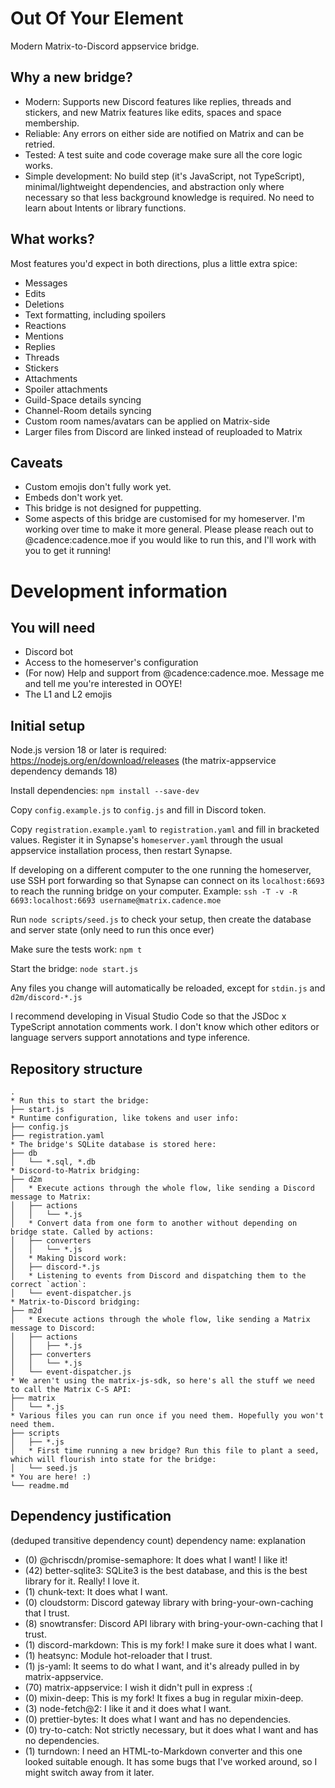 # Out Of Your Element

Modern Matrix-to-Discord appservice bridge.

## Why a new bridge?

* Modern: Supports new Discord features like replies, threads and stickers, and new Matrix features like edits, spaces and space membership.
* Reliable: Any errors on either side are notified on Matrix and can be retried.
* Tested: A test suite and code coverage make sure all the core logic works.
* Simple development: No build step (it's JavaScript, not TypeScript), minimal/lightweight dependencies, and abstraction only where necessary so that less background knowledge is required. No need to learn about Intents or library functions.

## What works?

Most features you'd expect in both directions, plus a little extra spice:

* Messages
* Edits
* Deletions
* Text formatting, including spoilers
* Reactions
* Mentions
* Replies
* Threads
* Stickers
* Attachments
* Spoiler attachments
* Guild-Space details syncing
* Channel-Room details syncing
* Custom room names/avatars can be applied on Matrix-side
* Larger files from Discord are linked instead of reuploaded to Matrix

## Caveats

* Custom emojis don't fully work yet.
* Embeds don't work yet.
* This bridge is not designed for puppetting.
* Some aspects of this bridge are customised for my homeserver. I'm working over time to make it more general. Please please reach out to @cadence:cadence.moe if you would like to run this, and I'll work with you to get it running!

# Development information

## You will need

* Discord bot
* Access to the homeserver's configuration
* (For now) Help and support from @cadence:cadence.moe. Message me and tell me you're interested in OOYE!
* The L1 and L2 emojis

## Initial setup

Node.js version 18 or later is required: https://nodejs.org/en/download/releases (the matrix-appservice dependency demands 18)

Install dependencies: `npm install --save-dev`

Copy `config.example.js` to `config.js` and fill in Discord token.

Copy `registration.example.yaml` to `registration.yaml` and fill in bracketed values. Register it in Synapse's `homeserver.yaml` through the usual appservice installation process, then restart Synapse.

If developing on a different computer to the one running the homeserver, use SSH port forwarding so that Synapse can connect on its `localhost:6693` to reach the running bridge on your computer. Example: `ssh -T -v -R 6693:localhost:6693 username@matrix.cadence.moe`

Run `node scripts/seed.js` to check your setup, then create the database and server state (only need to run this once ever)

Make sure the tests work: `npm t`

Start the bridge: `node start.js`

Any files you change will automatically be reloaded, except for `stdin.js` and `d2m/discord-*.js`

I recommend developing in Visual Studio Code so that the JSDoc x TypeScript annotation comments work. I don't know which other editors or language servers support annotations and type inference.

## Repository structure

    .
    * Run this to start the bridge:
    ├── start.js
    * Runtime configuration, like tokens and user info:
    ├── config.js
    ├── registration.yaml
    * The bridge's SQLite database is stored here:
    ├── db
    │   └── *.sql, *.db
    * Discord-to-Matrix bridging:
    ├── d2m
    │   * Execute actions through the whole flow, like sending a Discord message to Matrix:
    │   ├── actions
    │   │   └── *.js
    │   * Convert data from one form to another without depending on bridge state. Called by actions:
    │   ├── converters
    │   │   └── *.js
    │   * Making Discord work:
    │   ├── discord-*.js
    │   * Listening to events from Discord and dispatching them to the correct `action`:
    │   └── event-dispatcher.js
    * Matrix-to-Discord bridging:
    ├── m2d
    │   * Execute actions through the whole flow, like sending a Matrix message to Discord:
    │   ├── actions
    │   │   ├── *.js
    │   ├── converters
    │   │   └── *.js
    │   └── event-dispatcher.js
    * We aren't using the matrix-js-sdk, so here's all the stuff we need to call the Matrix C-S API:
    ├── matrix
    │   └── *.js
    * Various files you can run once if you need them. Hopefully you won't need them.
    ├── scripts
    │   ├── *.js
    │   * First time running a new bridge? Run this file to plant a seed, which will flourish into state for the bridge:
    │   └── seed.js
    * You are here! :)
    └── readme.md

## Dependency justification

(deduped transitive dependency count) dependency name: explanation

* (0) @chriscdn/promise-semaphore: It does what I want! I like it!
* (42) better-sqlite3: SQLite3 is the best database, and this is the best library for it. Really! I love it.
* (1) chunk-text: It does what I want.
* (0) cloudstorm: Discord gateway library with bring-your-own-caching that I trust.
* (8) snowtransfer: Discord API library with bring-your-own-caching that I trust.
* (1) discord-markdown: This is my fork! I make sure it does what I want.
* (1) heatsync: Module hot-reloader that I trust.
* (1) js-yaml: It seems to do what I want, and it's already pulled in by matrix-appservice.
* (70) matrix-appservice: I wish it didn't pull in express :(
* (0) mixin-deep: This is my fork! It fixes a bug in regular mixin-deep.
* (3) node-fetch@2: I like it and it does what I want.
* (0) prettier-bytes: It does what I want and has no dependencies.
* (0) try-to-catch: Not strictly necessary, but it does what I want and has no dependencies.
* (1) turndown: I need an HTML-to-Markdown converter and this one looked suitable enough. It has some bugs that I've worked around, so I might switch away from it later.
